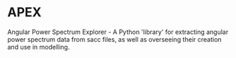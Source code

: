 # APEX
Angular Power Spectrum Explorer - A Python 'library' for extracting angular power spectrum data from sacc files, as well as overseeing their creation and use in modelling.
